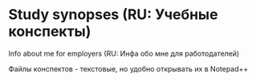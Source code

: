 # Study synopses (RU: Учебные конспекты)
Info about me for employers (RU: Инфа обо мне для работодателей)

Файлы конспектов - текстовые, но удобно открывать их в Notepad++
